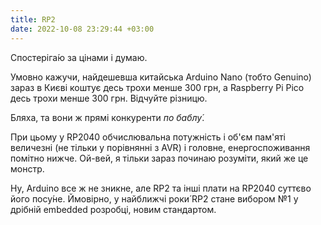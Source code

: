 ```yaml
---
title: RP2
date: 2022-10-08 23:29:44 +03:00
---
```


Спостеріга́ю за цінами і думаю.

Умовно кажучи, найдешевша китайська Arduino Nano (тобто Genuino) зараз в Києві коштує десь трохи менше 300 грн, а Raspberry Pi Pico десь трохи менше 300 грн. Відчуйте різницю.

Бляха, та вони ж прямі конкуренти _по баблу́_.

При цьому у RP2040 обчислювальна потужність і об'єм пам'яті величезні (не тільки у порівнянні з AVR) і головне, енергоспоживання помітно нижче. Ой-вей, я тільки зараз починаю розуміти, який же це монстр.

Ну, Arduino все ж не зникне, але RP2 та інші плати на RP2040 суттєво його посу́не. Ймовірно, у найближчі роки́ RP2 стане вибором №1 у дрібній embedded розробці, новим стандартом.
